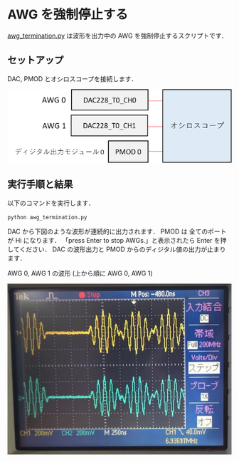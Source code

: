 # AWG を強制停止する

[awg_termination.py](./awg_termination.py) は波形を出力中の AWG を強制停止するスクリプトです．

## セットアップ

DAC, PMOD とオシロスコープを接続します．

![セットアップ](./images/awg_x2_setup.png)

## 実行手順と結果

以下のコマンドを実行します．

```
python awg_termination.py
```

DAC から下図のような波形が連続的に出力されます．
PMOD は 全てのポートが Hi になります．
「press Enter to stop AWGs.」と表示されたら Enter を押してください．
DAC の波形出力と PMOD からのディジタル値の出力が止まります．

AWG 0, AWG 1 の波形  (上から順に AWG 0, AWG 1)

![AWG 0, AWG 1 の波形](images/awg_0_1.jpg)

<br>
